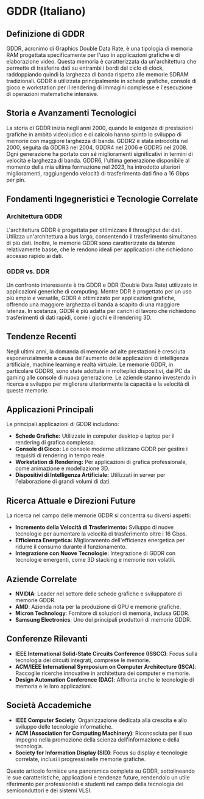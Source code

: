 # GDDR (Italiano)

## Definizione di GDDR
GDDR, acronimo di Graphics Double Data Rate, è una tipologia di memoria RAM progettata specificamente per l'uso in applicazioni grafiche e di elaborazione video. Questa memoria è caratterizzata da un'architettura che permette di trasferire dati su entrambi i bordi del ciclo di clock, raddoppiando quindi la larghezza di banda rispetto alle memorie SDRAM tradizionali. GDDR è utilizzata principalmente in schede grafiche, console di gioco e workstation per il rendering di immagini complesse e l'esecuzione di operazioni matematiche intensive.

## Storia e Avanzamenti Tecnologici
La storia di GDDR inizia negli anni 2000, quando le esigenze di prestazioni grafiche in ambito videoludico e di calcolo hanno spinto lo sviluppo di memorie con maggiore larghezza di banda. GDDR2 è stata introdotta nel 2000, seguita da GDDR3 nel 2004, GDDR4 nel 2006 e GDDR5 nel 2008. Ogni generazione ha portato con sé miglioramenti significativi in termini di velocità e larghezza di banda. GDDR6, l'ultima generazione disponibile al momento della mia ultima formazione nel 2023, ha introdotto ulteriori miglioramenti, raggiungendo velocità di trasferimento dati fino a 16 Gbps per pin.

## Fondamenti Ingegneristici e Tecnologie Correlate
### Architettura GDDR
L'architettura GDDR è progettata per ottimizzare il throughput dei dati. Utilizza un'architettura a bus largo, consentendo il trasferimento simultaneo di più dati. Inoltre, le memorie GDDR sono caratterizzate da latenze relativamente basse, che le rendono ideali per applicazioni che richiedono accesso rapido ai dati.

### GDDR vs. DDR
Un confronto interessante è tra GDDR e DDR (Double Data Rate) utilizzato in applicazioni generiche di computing. Mentre DDR è progettato per un uso più ampio e versatile, GDDR è ottimizzato per applicazioni grafiche, offrendo una maggiore larghezza di banda a scapito di una maggiore latenza. In sostanza, GDDR è più adatta per carichi di lavoro che richiedono trasferimenti di dati rapidi, come i giochi e il rendering 3D.

## Tendenze Recenti
Negli ultimi anni, la domanda di memorie ad alte prestazioni è cresciuta esponenzialmente a causa dell'aumento delle applicazioni di intelligenza artificiale, machine learning e realtà virtuale. Le memorie GDDR, in particolare GDDR6, sono state adottate in molteplici dispositivi, dai PC da gaming alle console di nuova generazione. Le aziende stanno investendo in ricerca e sviluppo per migliorare ulteriormente la capacità e la velocità di queste memorie.

## Applicazioni Principali
Le principali applicazioni di GDDR includono:
- **Schede Grafiche:** Utilizzate in computer desktop e laptop per il rendering di grafica complessa.
- **Console di Gioco:** Le console moderne utilizzano GDDR per gestire i requisiti di rendering in tempo reale.
- **Workstation di Rendering:** Per applicazioni di grafica professionale, come animazione e modellazione 3D.
- **Dispositivi di Intelligenza Artificiale:** Utilizzati in server per l'elaborazione di grandi volumi di dati.

## Ricerca Attuale e Direzioni Future
La ricerca nel campo delle memorie GDDR si concentra su diversi aspetti:
- **Incremento della Velocità di Trasferimento:** Sviluppo di nuove tecnologie per aumentare la velocità di trasferimento oltre i 16 Gbps.
- **Efficienza Energetica:** Miglioramento dell'efficienza energetica per ridurre il consumo durante il funzionamento.
- **Integrazione con Nuove Tecnologie:** Integrazione di GDDR con tecnologie emergenti, come 3D stacking e memorie non volatili.

## Aziende Correlate
- **NVIDIA**: Leader nel settore delle schede grafiche e sviluppatore di memorie GDDR.
- **AMD**: Azienda nota per la produzione di GPU e memorie grafiche.
- **Micron Technology**: Fornitore di soluzioni di memoria, inclusa GDDR.
- **Samsung Electronics**: Uno dei principali produttori di memorie GDDR.

## Conferenze Rilevanti
- **IEEE International Solid-State Circuits Conference (ISSCC)**: Focus sulla tecnologia dei circuiti integrati, comprese le memorie.
- **ACM/IEEE International Symposium on Computer Architecture (ISCA)**: Raccoglie ricerche innovative in architettura dei computer e memorie.
- **Design Automation Conference (DAC)**: Affronta anche le tecnologie di memoria e le loro applicazioni.

## Società Accademiche
- **IEEE Computer Society**: Organizzazione dedicata alla crescita e allo sviluppo delle tecnologie informatiche.
- **ACM (Association for Computing Machinery)**: Riconosciuta per il suo impegno nella promozione della scienza dell'informazione e della tecnologia.
- **Society for Information Display (SID)**: Focus su display e tecnologie correlate, inclusi i progressi nelle memorie grafiche.

Questo articolo fornisce una panoramica completa su GDDR, sottolineando le sue caratteristiche, applicazioni e tendenze future, rendendolo un utile riferimento per professionisti e studenti nel campo della tecnologia dei semiconduttori e dei sistemi VLSI.